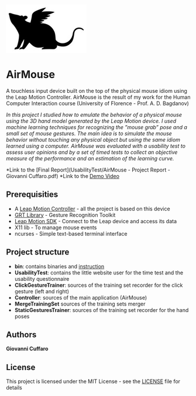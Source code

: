 ![Alt text](images/airmouselogo.jpg "Title")

# AirMouse
A touchless input device built on the top of the physical mouse idiom using the Leap Motion Controller.
AirMouse is the result of my work for the Human Computer Interaction course (University of Florence - Prof. A. D. Bagdanov)

*In this project I studied how to emulate the behavior of a physical mouse using the 3D hand model generated by the Leap Motion device. I used machine learning techniques for recognizing the ”mouse grab” pose and a small set of mouse gestures. 
The main idea is to simulate the mouse behavior without touching any physical object but using the same idiom learned using a computer. 
AirMouse was evaluated with a usability test to assess user opinions and by a set of timed tests to collect an objective measure of the performance and an estimation of the learning curve.*

*Link to the [Final Report](UsabilityTest/AirMouse - Project Report - Giovanni Cuffaro.pdf)
*Link to the [Demo Video](https://vimeo.com/183378886)

## Prerequisities

* A [Leap Motion Controller](https://www.leapmotion.com/) - all the project is based on this device
* [GRT Library](https://github.com/nickgillian/grt) - Gesture Recognition Toolkit 
* [Leap Motion SDK](https://developer.leapmotion.com/) - Connect to the Leap device and access its data
* X11 lib - To manage mouse events
* ncurses - Simple text-based terminal interface

## Project structure
* **bin**: contains binaries and [instruction](bin/README.md)
* **UsabilityTest**: contains the little website user for the time test and the usability questionnaire
* **ClickGestureTrainer**: sources of the training set recorder for the click gesture (left and right)
* **Controller**: sources of the main application (AirMouse)
* **MergeTrainingSet** sources of the training sets merger
* **StaticGesturesTrainer**: sources of the training set recorder for the hand poses

## Authors

**Giovanni Cuffaro**

## License

This project is licensed under the MIT License - see the [LICENSE](LICENSE) file for details

